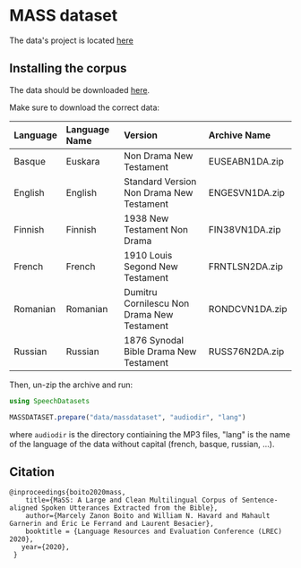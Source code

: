 # MASS dataset

The data's project is located [here](https://github.com/getalp/mass-dataset)

## Installing the corpus

The data should be downloaded
[here](https://www.faithcomesbyhearing.com/audio-bible-resources/mp3-downloads).

Make sure to download the correct data:

| Language | Language Name | Version                                    | Archive Name      |
|:---------|:--------------|:-------------------------------------------|:------------------|
| Basque   | Euskara       | Non Drama New Testament                    | EUSEABN1DA.zip    |
| English  | English       | Standard Version Non Drama New Testament   | ENGESVN1DA.zip    |
| Finnish  | Finnish       | 1938 New Testament Non Drama               | FIN38VN1DA.zip    |
| French   | French        | 1910 Louis Segond New Testament            | FRNTLSN2DA.zip    |
| Romanian | Romanian      | Dumitru Cornilescu Non Drama New Testament | RONDCVN1DA.zip    |
| Russian  | Russian       | 1876 Synodal Bible Drama New Testament     | RUSS76N2DA.zip    |

Then, un-zip the archive and run:

```julia
using SpeechDatasets

MASSDATASET.prepare("data/massdataset", "audiodir", "lang")
```
where `audiodir` is the directory contiaining the MP3 files, "lang" is
the name of the language of the data without capital (french, basque,
russian, ...).

## Citation
```
@inproceedings{boito2020mass,
    title={MaSS: A Large and Clean Multilingual Corpus of Sentence-aligned Spoken Utterances Extracted from the Bible},
    author={Marcely Zanon Boito and William N. Havard and Mahault Garnerin and Éric Le Ferrand and Laurent Besacier},
    booktitle = {Language Resources and Evaluation Conference (LREC) 2020},
   year={2020},
 }
```

